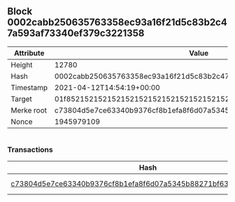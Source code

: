 ## Block 0002cabb250635763358ec93a16f21d5c83b2c47a593af73340ef379c3221358

Attribute | Value
--- | ---
Height | 12780
Hash | 0002cabb250635763358ec93a16f21d5c83b2c47a593af73340ef379c3221358
Timestamp | 2021-04-12T14:54:19+00:00
Target | 01f8521521521521521521521521521521521521521521521521521521521521
Merke root | c73804d5e7ce63340b9376cf8b1efa8f6d07a5345b88271bf63383f56bb48190
Nonce | 1945979109

```

```

### Transactions

Hash | Amount
--- | ---
[c73804d5e7ce63340b9376cf8b1efa8f6d07a5345b88271bf63383f56bb48190](c73804d5e7ce63340b9376cf8b1efa8f6d07a5345b88271bf63383f56bb48190.md) | 10.00000000 SKEPTI 
